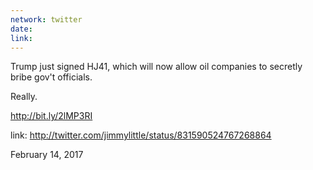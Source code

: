 ```yaml
---
network: twitter
date:
link:
---
```

Trump just signed HJ41, which will now allow oil companies to secretly bribe gov't officials.

Really.

http://bit.ly/2lMP3RI 

link: http://twitter.com/jimmylittle/status/831590524767268864 

February 14, 2017